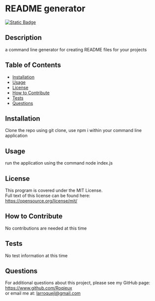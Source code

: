 # README generator
  [![Static Badge](https://img.shields.io/badge/license-MIT_License-green)](https://opensource.org/license/mit/)
  ## Description
  a command line generator for creating README files for your projects

  ## Table of Contents

  - [Installation](#installation)
  - [Usage](#usage)
  - [License](#license)
  - [How to Contribute](#how-to-contribute)
  - [Tests](#tests)
  - [Questions](#questions)
  
  
  ## Installation
  Clone the repo using git clone, use npm i within your command line application
  
  ## Usage
  run the application using the command node index.js
  
  ## License
  This program is covered under the MIT License.  
  Full text of this license can be found here: <https://opensource.org/license/mit/>
  
  ## How to Contribute
  No contributions are needed at this time
  
  ## Tests
  No test information at this time
  
  ## Questions
  For additional questions about this project, please see my GitHub page: <https://www.github.com/Roqieux>  
  or email me at: <larroquejl@gmail.com>
  
